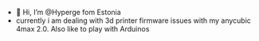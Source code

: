 - 👋 Hi, I’m @Hyperge fom Estonia
- currently i am dealing with 3d printer firmware issues with my anycubic 4max 2.0. Also like to play with Arduinos
